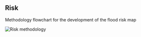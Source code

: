 ## Risk

Methodology flowchart for the development of the flood risk map

![Risk methodology](/risk-methodology.png)
